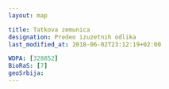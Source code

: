 ```yaml
---
layout: map

title: Tatkova zemunica
designation: Predeo izuzetnih odlika
last_modified_at: 2018-06-02T23:12:19+02:00

WDPA: [328852]
BioRaS: [7]
geoSrbija:
---
```

